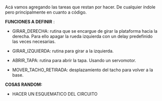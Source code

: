   
Acá vamos agregando las tareas que restan por hacer. De cualquier índole pero principalmente en cuanto a código.


**FUNCIONES A DEFINIR** :

- GIRAR_DERECHA: rutina que se encargue de girar la plataforma hacia la derecha. Para ello apagar la rueda izquierda con un delay predefinido las veces necesarias.

- GIRAR_IZQUIERDA: rutina para girar a la izquierda.

- ABRIR_TAPA: rutina para abrir la tapa. Usando un servomotor.

- MOVER_TACHO_RETIRADA: desplazamiento del tacho para volver a la base.

**COSAS RANDOM:**

- HACER UN ESQUEMATICO DEL CIRCUITO
